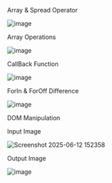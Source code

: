 Array & Spread Operator

![image](https://github.com/user-attachments/assets/7b8551bd-80b2-421c-a487-1cea61dd6e34)

Array Operations

![image](https://github.com/user-attachments/assets/a96ca82d-02cd-4b0f-a8b7-0738bc53cf15)

CallBack Function

![image](https://github.com/user-attachments/assets/87cdc1d7-491e-47b6-a48f-8bf34b9dcc05)

ForIn & ForOff Difference

![image](https://github.com/user-attachments/assets/1d72aa2d-ba14-49d1-a42d-31c0e9c368e0)

DOM Manipulation

Input Image

![Screenshot 2025-06-12 152358](https://github.com/user-attachments/assets/920f7ab5-849e-4b60-95dc-5793efcc6844)

Output Image

![image](https://github.com/user-attachments/assets/3d40edca-d945-43af-b401-678ac4c9391b)




